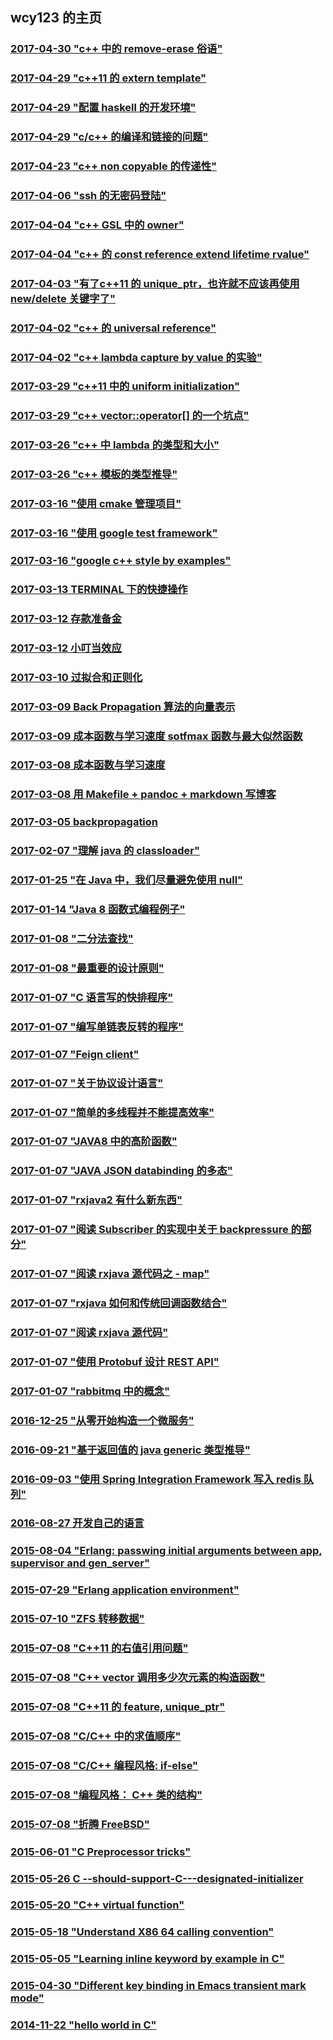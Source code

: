 ## wcy123 的主页 
<h3><a href="blog/2017-04-30-c---中的-remove-erase-俗语.html">2017-04-30 "c++ 中的 remove-erase 俗语"</a></h3>
<h3><a href="blog/2017-04-29-c-----的-extern-template.html">2017-04-29 "c++11 的 extern template"</a></h3>
<h3><a href="blog/2017-04-29-配置-haskell-的开发环境.html">2017-04-29 "配置 haskell 的开发环境"</a></h3>
<h3><a href="blog/2017-04-29-c-c---的编译和链接的问题.html">2017-04-29 "c/c++ 的编译和链接的问题"</a></h3>
<h3><a href="blog/2017-04-23-c---的类变量传递性.html">2017-04-23 "c++ non copyable 的传递性"</a></h3>
<h3><a href="blog/2017-04-06-ssh-key-转发.html">2017-04-06 "ssh 的无密码登陆"</a></h3>
<h3><a href="blog/2017-04-04-c---GSL-中的-owner.html">2017-04-04 "c++ GSL 中的 owner"</a></h3>
<h3><a href="blog/2017-04-04-c---的-const-reference-extend-lifetime-rvalue.html">2017-04-04 "c++ 的 const reference extend lifetime rvalue"</a></h3>
<h3><a href="blog/2017-04-03-有了c-----的-unique-ptr，也许就不应该再使用-new-delete-关键字了.html">2017-04-03 "有了c++11 的 unique_ptr，也许就不应该再使用 new/delete 关键字了"</a></h3>
<h3><a href="blog/2017-04-02-c---的-universal-reference.html">2017-04-02 "c++ 的 universal reference"</a></h3>
<h3><a href="blog/2017-04-02-c---lambda-capture-by-value-的实验.html">2017-04-02 "c++ lambda capture by value 的实验"</a></h3>
<h3><a href="blog/2017-03-29-c-----中的-uniform-initialization.html">2017-03-29 "c++11 中的 uniform initialization"</a></h3>
<h3><a href="blog/2017-03-29-c---vector--operator---的一个坑点.html">2017-03-29 "c++ vector::operator[] 的一个坑点"</a></h3>
<h3><a href="blog/2017-03-26-c---中-lambda-的类型和大小.html">2017-03-26 "c++ 中 lambda 的类型和大小"</a></h3>
<h3><a href="blog/2017-03-26-c---模板的类型推导.html">2017-03-26 "c++ 模板的类型推导"</a></h3>
<h3><a href="blog/2017-03-16-使用--cmake-管理项目.html">2017-03-16 "使用  cmake 管理项目"</a></h3>
<h3><a href="blog/2017-03-16-使用-google-test-framework.html">2017-03-16 "使用 google test framework"</a></h3>
<h3><a href="blog/2017-03-16-google-c---style-by-examples.html">2017-03-16 "google c++ style by examples"</a></h3>
<h3><a href="blog/2017-03-13-TERMINAL-下的快捷操作.html">2017-03-13 TERMINAL 下的快捷操作</a></h3>
<h3><a href="blog/2017-03-12-存款准备金.html">2017-03-12 存款准备金</a></h3>
<h3><a href="blog/2017-03-12-小叮当效应.html">2017-03-12 小叮当效应</a></h3>
<h3><a href="blog/2017-03-10-过拟合和正则化.html">2017-03-10 过拟合和正则化</a></h3>
<h3><a href="blog/2017-03-09-Back-Propagation-算法的向量表示.html">2017-03-09 Back Propagation 算法的向量表示</a></h3>
<h3><a href="blog/2017-03-09-成本函数和学习速度2.html">2017-03-09 成本函数与学习速度 sotfmax 函数与最大似然函数</a></h3>
<h3><a href="blog/2017-03-08-cros-entroy-成本函数.html">2017-03-08 成本函数与学习速度</a></h3>
<h3><a href="blog/2017-03-08-用-markdown-写笔记.html">2017-03-08 用 Makefile + pandoc + markdown 写博客</a></h3>
<h3><a href="blog/2017-03-05-backpropagation.html">2017-03-05 backpropagation</a></h3>
<h3><a href="blog/2017-02-07-理解-java-的-classloader.html">2017-02-07 "理解 java 的 classloader"</a></h3>
<h3><a href="blog/2017-01-25-在-Java-中，我们尽量避免使用-null.html">2017-01-25 "在 Java 中，我们尽量避免使用 null"</a></h3>
<h3><a href="blog/2017-01-14-Java---函数式编程例子.html">2017-01-14 "Java 8 函数式编程例子"</a></h3>
<h3><a href="blog/2017-01-08-二分法查找.html">2017-01-08 "二分法查找"</a></h3>
<h3><a href="blog/2017-01-08-最重要的设计原则.html">2017-01-08 "最重要的设计原则"</a></h3>
<h3><a href="blog/2017-01-07-C-语言写的快排程序.html">2017-01-07 "C 语言写的快排程序"</a></h3>
<h3><a href="blog/2017-01-07-编写单链表反转的程序.html">2017-01-07 "编写单链表反转的程序"</a></h3>
<h3><a href="blog/2017-01-07-Feign-client.html">2017-01-07 "Feign client"</a></h3>
<h3><a href="blog/2017-01-07-关于协议设计语言.html">2017-01-07 "关于协议设计语言"</a></h3>
<h3><a href="blog/2017-01-07-简单的多线程并不能提高效率.html">2017-01-07 "简单的多线程并不能提高效率"</a></h3>
<h3><a href="blog/2017-01-07-JAVA--中的高阶函数.html">2017-01-07 "JAVA8 中的高阶函数"</a></h3>
<h3><a href="blog/2017-01-07-JAVA-JSON-databinding-的多态.html">2017-01-07 "JAVA JSON databinding 的多态"</a></h3>
<h3><a href="blog/2017-01-07-rxjava--有什么新东西.html">2017-01-07 "rxjava2 有什么新东西"</a></h3>
<h3><a href="blog/2017-01-07-阅读-Subscriber-的实现中关于--backpressure-的部分.html">2017-01-07 "阅读 Subscriber 的实现中关于  backpressure 的部分"</a></h3>
<h3><a href="blog/2017-01-07-阅读-rxjava-源代码之----map.html">2017-01-07 "阅读 rxjava 源代码之  - map"</a></h3>
<h3><a href="blog/2017-01-07-rxjava-如何和传统回调函数结合.html">2017-01-07 "rxjava 如何和传统回调函数结合"</a></h3>
<h3><a href="blog/2017-01-07-阅读-rxjava-源代码.html">2017-01-07 "阅读 rxjava 源代码"</a></h3>
<h3><a href="blog/2017-01-07-使用-Protobuf-设计-REST-API.html">2017-01-07 "使用 Protobuf 设计 REST API"</a></h3>
<h3><a href="blog/2017-01-07-rabbitmq-中的概念.html">2017-01-07 "rabbitmq 中的概念"</a></h3>
<h3><a href="blog/2016-12-25-从零开始构造一个微服务.html">2016-12-25 "从零开始构造一个微服务"</a></h3>
<h3><a href="blog/2016-09-21-基于返回值的-java-generic-类型推导.html">2016-09-21 "基于返回值的 java generic 类型推导"</a></h3>
<h3><a href="blog/2016-09-03-使用-Spring-Integration-Framework-写入-redis-队列.html">2016-09-03 "使用 Spring Integration Framework 写入 redis 队列"</a></h3>
<h3><a href="blog/2016-08-27-开发自己的语言.html">2016-08-27 开发自己的语言</a></h3>
<h3><a href="blog/2015-08-04-Erlang--passwing-initial-arguments-between-app--supervisor-and-gen-server.html">2015-08-04 "Erlang: passwing initial arguments between app, supervisor and gen_server"</a></h3>
<h3><a href="blog/2015-07-29-Erlang-application-environment.html">2015-07-29 "Erlang application environment"</a></h3>
<h3><a href="blog/2015-07-10-ZFS-----.html">2015-07-10 "ZFS 转移数据"</a></h3>
<h3><a href="blog/2015-07-08-C-----的右值引用问题.html">2015-07-08 "C++11 的右值引用问题"</a></h3>
<h3><a href="blog/2015-07-08-C---vector-A----A--A------.html">2015-07-08 "C++ vector 调用多少次元素的构造函数"</a></h3>
<h3><a href="blog/2015-07-08-C-------feature--unique-ptr.html">2015-07-08 "C++11 的 feature, unique_ptr"</a></h3>
<h3><a href="blog/2015-07-08-C-C---------.html">2015-07-08 "C/C++ 中的求值顺序"</a></h3>
<h3><a href="blog/2015-07-08-C-C---------if-else.html">2015-07-08 "C/C++ 编程风格: if-else"</a></h3>
<h3><a href="blog/2015-07-08-------C-------.html">2015-07-08 "编程风格： C++ 类的结构"</a></h3>
<h3><a href="blog/2015-07-08----FreeBSD.html">2015-07-08 "折腾 FreeBSD"</a></h3>
<h3><a href="blog/2015-06-01-C-Preprocessor-tricks.html">2015-06-01 "C Preprocessor tricks"</a></h3>
<h3><a href="blog/2015-05-26-C---should-support-C---designated-initializer.html">2015-05-26 C --should-support-C---designated-initializer</a></h3>
<h3><a href="blog/2015-05-20-C---virtual-function.html">2015-05-20 "C++ virtual function"</a></h3>
<h3><a href="blog/2015-05-18-Understand-X------calling-convention.html">2015-05-18 "Understand X86 64 calling convention"</a></h3>
<h3><a href="blog/2015-05-05-Learning-inline-keyword-by-example-in-C.html">2015-05-05 "Learning inline keyword by example in C"</a></h3>
<h3><a href="blog/2015-04-30-Different-key-binding-in-Emacs-transient-mark-mode.html">2015-04-30 "Different key binding in Emacs transient mark mode"</a></h3>
<h3><a href="blog/2014-11-22-c-hello-world.html">2014-11-22 "hello world in C"</a></h3>
